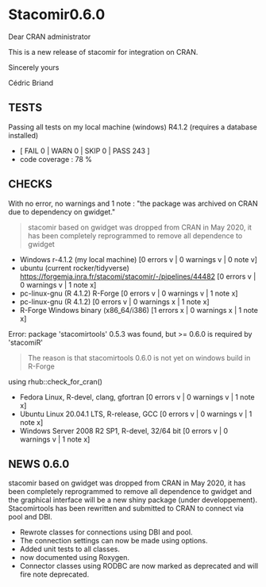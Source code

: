 # Stacomir0.6.0

Dear CRAN administrator

This is a new release of stacomir for integration on CRAN.

Sincerely yours

Cédric Briand

## TESTS

Passing all tests on my local machine (windows) R4.1.2 (requires a database installed)
   
* [ FAIL 0 | WARN 0 | SKIP 0 | PASS 243 ]
* code coverage : 78 %

## CHECKS

With no error, no warnings and 1 note : "the package was archived on CRAN due to dependency on gwidget."
> stacomir based on gwidget was dropped from CRAN in May 2020, it has been completely reprogrammed to remove all dependence to
gwidget

* Windows r-4.1.2 (my local machine) [0 errors v | 0 warnings v | 0 note v]
* ubuntu (current rocker/tidyverse) https://forgemia.inra.fr/stacomi/stacomir/-/pipelines/44482  [0 errors v | 0 warnings v | 1 note x]
* pc-linux-gnu (R 4.1.2) R-Forge [0 errors v | 0 warnings v | 1 note x]
* pc-linux-gnu (R 4.1.2) [0 errors v | 0 warnings x | 1 note x]
* R-Forge Windows binary (x86_64/i386) [1 errors x | 0 warnings x | 1 note x] 

Error: package 'stacomirtools' 0.5.3 was found, but >= 0.6.0 is required by 'stacomiR'
> The reason is that stacomirtools 0.6.0 is not yet on windows build in R-Forge

using rhub::check_for_cran()

* Fedora Linux, R-devel, clang, gfortran [0 errors v | 0 warnings v | 1 note x]
* Ubuntu Linux 20.04.1 LTS, R-release, GCC [0 errors v | 0 warnings v | 1 note x]
* Windows Server 2008 R2 SP1, R-devel, 32/64 bit [0 errors v | 0 warnings v | 1 note x]



## NEWS 0.6.0

stacomir based on gwidget was dropped from CRAN in May 2020, it has been completely reprogrammed to remove all dependence to
gwidget and the graphical interface will be a new shiny package (under developpement). Stacomirtools has been rewritten and submitted to CRAN 
to connect via pool and DBI.

* Rewrote classes for connections using DBI and pool.
* The connection settings can now be made using options.
* Added unit tests to all classes.
* now documented using Roxygen.
* Connector classes using RODBC are now marked as deprecated and will fire note
  deprecated.

